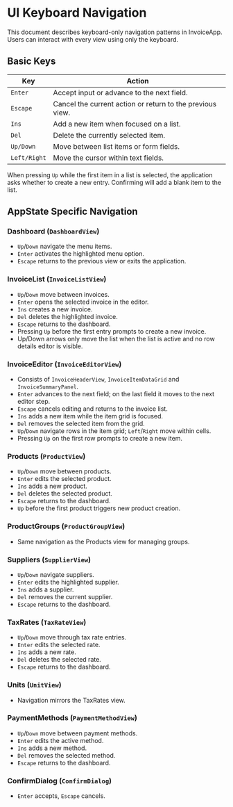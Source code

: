 # UI Keyboard Navigation

This document describes keyboard-only navigation patterns in InvoiceApp.
Users can interact with every view using only the keyboard.

## Basic Keys

| Key | Action |
|-----|-------|
| `Enter` | Accept input or advance to the next field. |
| `Escape` | Cancel the current action or return to the previous view. |
| `Ins` | Add a new item when focused on a list. |
| `Del` | Delete the currently selected item. |
| `Up/Down` | Move between list items or form fields. |
| `Left/Right` | Move the cursor within text fields. |

When pressing `Up` while the first item in a list is selected, the application
asks whether to create a new entry. Confirming will add a blank item to the
list.

## AppState Specific Navigation

### Dashboard (`DashboardView`)

- `Up`/`Down` navigate the menu items.
- `Enter` activates the highlighted menu option.
- `Escape` returns to the previous view or exits the application.

### InvoiceList (`InvoiceListView`)

- `Up`/`Down` move between invoices.
- `Enter` opens the selected invoice in the editor.
- `Ins` creates a new invoice.
- `Del` deletes the highlighted invoice.
- `Escape` returns to the dashboard.
- Pressing `Up` before the first entry prompts to create a new invoice.
- Up/Down arrows only move the list when the list is active and no row
  details editor is visible.

### InvoiceEditor (`InvoiceEditorView`)

- Consists of `InvoiceHeaderView`, `InvoiceItemDataGrid` and
  `InvoiceSummaryPanel`.
- `Enter` advances to the next field; on the last field it moves to the next
  editor step.
- `Escape` cancels editing and returns to the invoice list.
- `Ins` adds a new item while the item grid is focused.
- `Del` removes the selected item from the grid.
- `Up`/`Down` navigate rows in the item grid; `Left`/`Right` move within cells.
- Pressing `Up` on the first row prompts to create a new item.

### Products (`ProductView`)

- `Up`/`Down` move between products.
- `Enter` edits the selected product.
- `Ins` adds a new product.
- `Del` deletes the selected product.
- `Escape` returns to the dashboard.
- `Up` before the first product triggers new product creation.

### ProductGroups (`ProductGroupView`)

- Same navigation as the Products view for managing groups.

### Suppliers (`SupplierView`)

- `Up`/`Down` navigate suppliers.
- `Enter` edits the highlighted supplier.
- `Ins` adds a supplier.
- `Del` removes the current supplier.
- `Escape` returns to the dashboard.

### TaxRates (`TaxRateView`)

- `Up`/`Down` move through tax rate entries.
- `Enter` edits the selected rate.
- `Ins` adds a new rate.
- `Del` deletes the selected rate.
- `Escape` returns to the dashboard.

### Units (`UnitView`)

- Navigation mirrors the TaxRates view.

### PaymentMethods (`PaymentMethodView`)

- `Up`/`Down` move between payment methods.
- `Enter` edits the active method.
- `Ins` adds a new method.
- `Del` removes the selected method.
- `Escape` returns to the dashboard.

### ConfirmDialog (`ConfirmDialog`)

- `Enter` accepts, `Escape` cancels.
